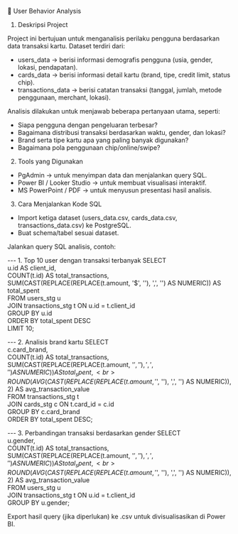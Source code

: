 📌 User Behavior Analysis
1. Deskripsi Project

Project ini bertujuan untuk menganalisis perilaku pengguna berdasarkan data transaksi kartu. Dataset terdiri dari:

- users_data → berisi informasi demografis pengguna (usia, gender, lokasi, pendapatan).
- cards_data → berisi informasi detail kartu (brand, tipe, credit limit, status chip).
- transactions_data → berisi catatan transaksi (tanggal, jumlah, metode penggunaan, merchant, lokasi).

Analisis dilakukan untuk menjawab beberapa pertanyaan utama, seperti:
- Siapa pengguna dengan pengeluaran terbesar?
- Bagaimana distribusi transaksi berdasarkan waktu, gender, dan lokasi?
- Brand serta tipe kartu apa yang paling banyak digunakan?
- Bagaimana pola penggunaan chip/online/swipe?

2. Tools yang Digunakan

- PgAdmin → untuk menyimpan data dan menjalankan query SQL.
- Power BI / Looker Studio → untuk membuat visualisasi interaktif.
- MS PowerPoint / PDF → untuk menyusun presentasi hasil analisis.

3. Cara Menjalankan Kode SQL

- Import ketiga dataset (users_data.csv, cards_data.csv, transactions_data.csv) ke PostgreSQL.
- Buat schema/tabel sesuai dataset.

Jalankan query SQL analisis, contoh:

--- 1. Top 10 user dengan transaksi terbanyak
SELECT <br>
    u.id AS client_id, <br>
    COUNT(t.id) AS total_transactions, <br>
    SUM(CAST(REPLACE(REPLACE(t.amount, '$', ''), ',', '') AS NUMERIC)) AS total_spent <br>
FROM users_stg u <br>
JOIN transactions_stg t ON u.id = t.client_id <br>
GROUP BY u.id <br>
ORDER BY total_spent DESC <br>
LIMIT 10; <br>

--- 2. Analisis brand kartu
SELECT <br>
    c.card_brand, <br>
    COUNT(t.id) AS total_transactions, <br>
    SUM(CAST(REPLACE(REPLACE(t.amount, '$', ''), ',', '') AS NUMERIC)) AS total_spent, <br>
    ROUND(AVG(CAST(REPLACE(REPLACE(t.amount, '$', ''), ',', '') AS NUMERIC)), 2) AS avg_transaction_value <br>
FROM transactions_stg t <br>
JOIN cards_stg c ON t.card_id = c.id <br>
GROUP BY c.card_brand <br>
ORDER BY total_spent DESC; <br>

--- 3. Perbandingan transaksi berdasarkan gender
SELECT <br>
    u.gender, <br>
    COUNT(t.id) AS total_transactions, <br>
    SUM(CAST(REPLACE(REPLACE(t.amount, '$', ''), ',', '') AS NUMERIC)) AS total_spent, <br>
    ROUND(AVG(CAST(REPLACE(REPLACE(t.amount, '$', ''), ',', '') AS NUMERIC)), 2) AS avg_transaction_value <br>
FROM users_stg u <br>
JOIN transactions_stg t ON u.id = t.client_id <br>
GROUP BY u.gender; <br>

Export hasil query (jika diperlukan) ke .csv untuk divisualisasikan di Power BI.
